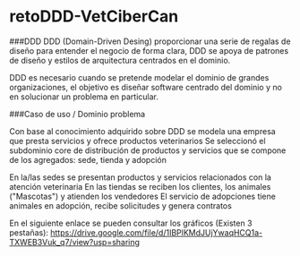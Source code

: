 # retoDDD-VetCiberCan

###DDD
DDD (Domain-Driven Desing) proporcionar una serie de regalas de diseño para entender el negocio de forma clara, DDD se apoya de patrones de diseño y estilos de arquitectura centrados en el dominio.

DDD es necesario cuando se pretende modelar el dominio de grandes organizaciones, el objetivo es diseñar software centrado del dominio y no en solucionar un problema en particular.

###Caso de uso / Dominio problema

Con base al conocimiento adquirido sobre DDD se modela una empresa que presta servicios y ofrece productos veterinarios
Se seleccionó el subdominio core de distribución de productos y servicios que se compone de los agregados: sede, tienda y adopción

En la/las sedes se presentan productos y servicios relacionados con la atención veterinaria
En las tiendas se reciben los clientes, los animales ("Mascotas") y atienden los vendedores
El servicio de adopciones tiene animales en adopción, recibe solicitudes y genera contratos

En el siguiente enlace se pueden consultar los gráficos (Existen 3 pestañas):
https://drive.google.com/file/d/1IBPlKMdJUjYwaqHCQ1a-TXWEB3Vuk_q7/view?usp=sharing

